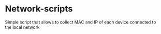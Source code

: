 # Network-scripts
Simple script that allows to collect MAC and IP of each device connected to the local network 
